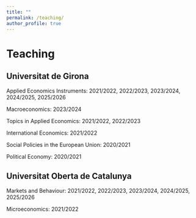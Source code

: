 ```yaml
---
title: ""
permalink: /teaching/
author_profile: true
---
```

Teaching
======

## Universitat de Girona

Applied Economics Instruments: 2021/2022, 2022/2023, 2023/2024, 2024/2025, 2025/2026

Macroeconomics: 2023/2024

Topics in Applied Economics: 2021/2022, 2022/2023

International Economics: 2021/2022

Social Policies in the European Union: 2020/2021

Political Economy: 2020/2021

## Universitat Oberta de Catalunya

Markets and Behaviour: 2021/2022, 2022/2023, 2023/2024, 2024/2025, 2025/2026

Microeconomics: 2021/2022
